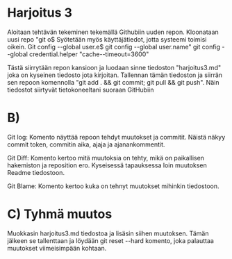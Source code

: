 
# Harjoitus 3 
 
Aloitaan tehtävän tekeminen tekemällä Githubiin uuden repon. Kloonataan uusi repo "git o$
Syötetään myös käyttäjätiedot, jotta systeemi toimisi oikein. Git config --global user.e$
git config --global user.name"
git config --global credential.helper "cache--timeout=3600"

 Tästä siirrytään repon kansioon ja luodaan sinne tiedoston "harjoitus3.md" joka on kyseinen tiedosto jota kirjoitan.
 Tallennan tämän tiedoston ja siirrän sen repoon komennolla "git add . && git commit; git pull && git push". Näin tiedostot siirtyvät tietokoneeltani suoraan GitHubiin

# B) 

Git log: Komento näyttää repoon tehdyt muutokset ja commitit. Näistä näkyy commit token, commitin aika, ajaja ja ajanankommentit.

Git Diff: Komento kertoo mitä muutoksia on tehty, mikä on paikallisen hakemiston ja reposition ero. Kyseisessä tapauksessa loin muutoksen Readme tiedostoon. 

Git Blame: Komento kertoo kuka on tehnyt muutokset mihinkin tiedostoon. 

# C) Tyhmä muutos

Muokkasin harjoitus3.md tiedostoa ja lisäsin siihen muutoksen. Tämän jälkeen se tallenttaan 
ja löydään git reset --hard komento, joka palauttaa muutokset viimeisimpään kohtaan.

